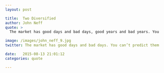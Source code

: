 ```yaml
---
layout: post

title:  Two Diversified
author: John Neff
quote: >
  The market has good days and bad days, good years and bad years. You can’t predict them, and they can reverse course with stunning speed. But you can learn to cope with them and improve your odds.   

image: /images/john_neff_9.jpg
twitter: The market has good days and bad days. You can’t predict them. John Neff http://quotes.stockflare.com/

date:   2015-08-13 21:01:12
categories: quote

---
```


